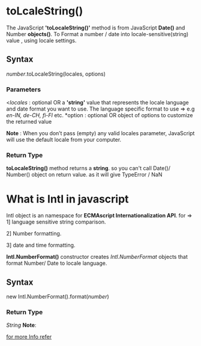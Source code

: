 # toLcaleString()
The JavaScript **'toLocaleString()'** method is from JavaScript **Date()** and Number **objects()**.
To Format a number / date into locale-sensitive(string) value , using locale settings.

## Syntax
*number*.toLocaleString(locales, options)

### Parameters
<*locales* : optional OR 
      a **'string'** value that represents the locale language and date format you want to use. The language specific format to use => e.g *en-IN, de-CH, fi-FI* etc.
  *option : optional OR
        object of options to customize the returned value    

**Note** : When you don’t pass (empty) any valid locales parameter, JavaScript will use the default locale from your computer.

### Return Type
**toLocaleString()** method returns a **string**. so you can't call Date()/ Number() object on return value. as it will give TypeError / NaN

# What is Intl in javascript

Intl object is an namespace for **ECMAscript Internationalization API**. for => 
1] language sensitive string comparison.

2] Number formatting.

3] date and time formatting. 

**Intl.NumberFormat()**  constructor creates *Intl.NumberFormat* objects that format Number/ Date to locale language.
## Syntax 
new Intl.NumberFormat().format(*number*)

### Return Type
*String*
**Note**: 

[for more Info refer](https://developer.mozilla.org/en-US/docs/Web/JavaScript/Reference/Global_Objects/Intl/NumberFormat)

